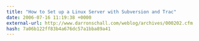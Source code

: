```yaml
---
title: "How to Set up a Linux Server with Subversion and Trac"
date: 2006-07-16 11:19:38 +0000
external-url: http://www.darronschall.com/weblog/archives/000202.cfm
hash: 7a06b122ff83b4a676dc57a1bba89a41
---
```



